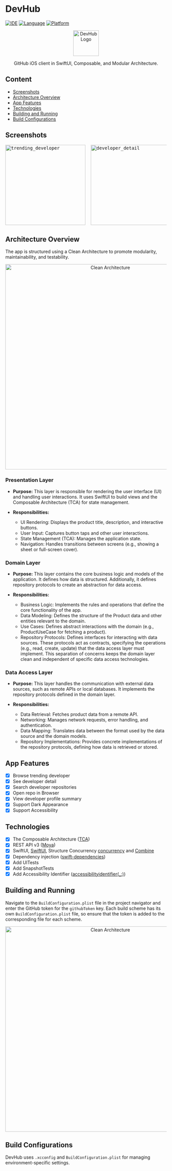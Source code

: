 # DevHub

[![IDE](https://img.shields.io/badge/Xcode-15.4-blue.svg)](https://developer.apple.com/xcode/)
[![Language](https://img.shields.io/badge/swift-5.9-orange.svg)](https://swift.org)
[![Platform](https://img.shields.io/badge/iOS-16-green.svg)](https://developer.apple.com/ios/)

<p align="center">
  <img src="https://github.com/rokon-uddin/DevHub/blob/main/screenshots/logo.jpeg" alt="DevHub Logo" height="80" >
</p>

<p align="center">
  GitHub iOS client in SwiftUI, Composable, and Modular Architecture.
</p>

## Content
- [Screenshots](#screenshots)
- [Architecture Overview](#architecture-overview)
- [App Features](#app-features)
- [Technologies](#technologies)
- [Building and Running](#building-and-running)
- [Build Configurations](#build-configurations)

## Screenshots

<pre>
<img alt="trending_developer" src="https://github.com/rokon-uddin/DevHub/blob/main/screenshots/home.png?raw=true" width="250">&nbsp; <img alt="developer_detail" src="https://github.com/rokon-uddin/DevHub/blob/main/screenshots/repos.png?raw=true" width="250">&nbsp; <img alt="repository_detail" src="https://github.com/rokon-uddin/DevHub/blob/main/screenshots/repo.png?raw=true" width="250">&nbsp; <img alt="profile_summary" src="https://github.com/rokon-uddin/DevHub/blob/main/screenshots/summary.png?raw=true" width="250">&nbsp;</pre>

## Architecture Overview

The app is structured using a Clean Architecture to promote modularity, maintainability, and testability.

<p align="center">
    <img alt="Clean Architecture" src="https://github.com/rokon-uddin/DevHub/blob/main/screenshots/clean.jpeg?raw=true" height="640">
</p>

### Presentation Layer
* **Purpose:** This layer is responsible for rendering the user interface (UI) and handling user interactions. It uses SwiftUI to build views and the Composable Architecture (TCA) for state management.

* **Responsibilities:**
	* UI Rendering: Displays the product title, description, and interactive buttons.
	* User Input: Captures button taps and other user interactions.
	* State Management (TCA): Manages the application state.
	* Navigation: Handles transitions between screens (e.g., showing a sheet or full-screen cover).
	
### Domain Layer
* **Purpose:** This layer contains the core business logic and models of the application. It defines how data is structured. Additionally, it defines repository protocols to create an abstraction for data access.

* **Responsibilities:**
	* Business Logic: Implements the rules and operations that define the core functionality of the app.
	* Data Modeling: Defines the structure of the Product data and other entities relevant to the domain.
	* Use Cases: Defines abstract interactions with the domain (e.g., ProductUseCase for fetching a product).
	* Repository Protocols: Defines interfaces for interacting with data sources. These protocols act as contracts, specifying the operations (e.g., read, create, update) that the data access layer must implement. This separation of concerns keeps the domain layer clean and independent of specific data access technologies.

### Data Access Layer
* **Purpose:** This layer handles the communication with external data sources, such as remote APIs or local databases. It implements the repository protocols defined in the domain layer.

* **Responsibilities:**
	* Data Retrieval: Fetches product data from a remote API.
	* Networking: Manages network requests, error handling, and authentication.
	* Data Mapping: Translates data between the format used by the data source and the domain models.
	* Repository Implementations: Provides concrete implementations of the repository protocols, defining how data is retrieved or stored.


## App Features
- [x] Browse trending developer
- [x] See developer detail
- [x] Search developer repositories
- [x] Open repo in Browser
- [x] View developer profile summary
- [x] Support Dark Appearance
- [x] Support Accessibility

## Technologies
- [x] The Composable Architecture ([TCA](https://github.com/pointfreeco/swift-composable-architecture))
- [x] REST API v3 ([Moya](https://github.com/Moya/Moya))
- [x] SwiftUI, [SwiftUI](https://developer.apple.com/xcode/swiftui/), Structure Concurrency [concurrency](https://developer.apple.com/documentation/swift/concurrency/) and [Combine](https://developer.apple.com/documentation/combine)
- [x] Dependency injection ([swift-dependencies](https://github.com/pointfreeco/swift-dependencies))
- [x] Add UITests
- [x] Add SnapshotTests
- [x] Add Accessibility Identifier ([accessibilityidentifier(_:)](https://developer.apple.com/documentation/swiftui/view/accessibilityidentifier(_:)))

## Building and Running
Navigate to the `BuildConfiguration.plist` file in the project navigator and enter the GitHub token for the `githubToken` key. Each build scheme has its own `BuildConfiguration.plist` file, so ensure that the token is added to the corresponding file for each scheme.
<p align="center">
    <img alt="Clean Architecture" src="https://github.com/rokon-uddin/DevHub/blob/main/screenshots/build.jpeg?raw=true" height="640">
</p>

## Build Configurations
DevHub uses `.xcconfig` and `BuildConfiguration.plist` for managing environment-specific settings.

